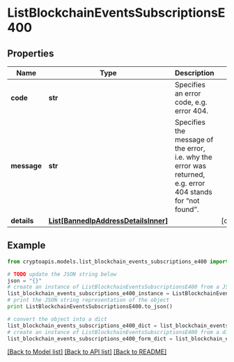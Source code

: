 # ListBlockchainEventsSubscriptionsE400


## Properties
Name | Type | Description | Notes
------------ | ------------- | ------------- | -------------
**code** | **str** | Specifies an error code, e.g. error 404. | 
**message** | **str** | Specifies the message of the error, i.e. why the error was returned, e.g. error 404 stands for “not found”. | 
**details** | [**List[BannedIpAddressDetailsInner]**](BannedIpAddressDetailsInner.md) |  | [optional] 

## Example

```python
from cryptoapis.models.list_blockchain_events_subscriptions_e400 import ListBlockchainEventsSubscriptionsE400

# TODO update the JSON string below
json = "{}"
# create an instance of ListBlockchainEventsSubscriptionsE400 from a JSON string
list_blockchain_events_subscriptions_e400_instance = ListBlockchainEventsSubscriptionsE400.from_json(json)
# print the JSON string representation of the object
print ListBlockchainEventsSubscriptionsE400.to_json()

# convert the object into a dict
list_blockchain_events_subscriptions_e400_dict = list_blockchain_events_subscriptions_e400_instance.to_dict()
# create an instance of ListBlockchainEventsSubscriptionsE400 from a dict
list_blockchain_events_subscriptions_e400_form_dict = list_blockchain_events_subscriptions_e400.from_dict(list_blockchain_events_subscriptions_e400_dict)
```
[[Back to Model list]](../README.md#documentation-for-models) [[Back to API list]](../README.md#documentation-for-api-endpoints) [[Back to README]](../README.md)



